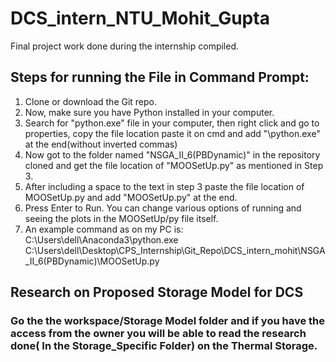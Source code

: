 # DCS_intern_NTU_Mohit_Gupta
Final project work done during the internship compiled. 

## Steps for running the File in Command Prompt:

1. Clone or download the Git repo.
2. Now, make sure you have Python installed in your computer.
3. Search for "python.exe" file in your computer, then right click and go to properties, copy the file location paste it on cmd and add "\python.exe" at the end(without inverted commas)
4. Now got to the folder named "NSGA_II_6(PBDynamic)" in the repository cloned and get the file location of "MOOSetUp.py" as mentioned in Step 3.
5. After including a space to the text in step 3 paste the file location of MOOSetUp.py and add "MOOSetUp.py" at the end.
6. Press Enter to Run. You can change various options of running and seeing the plots in the MOOSetUp/py file itself.
7. An example command as on my PC is: 
C:\Users\dell\Anaconda3\python.exe C:\Users\dell\Desktop\CPS_Internship\Git_Repo\DCS_intern_mohit\NSGA_II_6(PBDynamic)\MOOSetUp.py

## Research on Proposed Storage Model for DCS

### Go the the workspace/Storage Model folder and if you have the access from the owner you will be able to read the research done( In the Storage_Specific Folder) on the Thermal Storage. 
